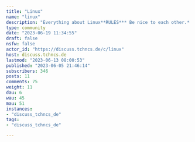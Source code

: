 ```yaml
---
title: "Linux" 
name: "linux"
description: "Everything about Linux**RULES*** Be nice to each other.* No memes or pictures of Linux in the wild."
type: community
date: "2023-06-19 11:34:55"
draft: false
nsfw: false
actor_id: "https://discuss.tchncs.de/c/linux"
host: discuss.tchncs.de
lastmod: "2023-06-13 08:00:53"
published: "2023-06-05 21:46:14"
subscribers: 346
posts: 11
comments: 75
weight: 11
dau: 6
wau: 45
mau: 51
instances:
- "discuss_tchncs_de"
tags: 
- "discuss_tchncs_de"

---
```

